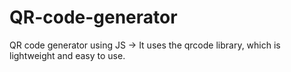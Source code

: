 # QR-code-generator
QR code generator using JS -> It uses the qrcode library, which is lightweight and easy to use.
